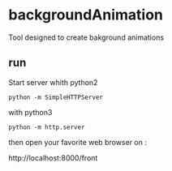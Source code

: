 # backgroundAnimation
Tool designed to create bakground animations

## run
Start server
whith python2
```
python -m SimpleHTTPServer
```
with python3
```
python -m http.server
```

then open your favorite web browser on :

http://localhost:8000/front
